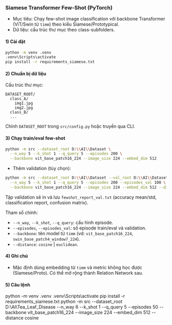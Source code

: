 ### Siamese Transformer Few-Shot (PyTorch)

- Mục tiêu: Chạy few-shot image classification với backbone Transformer (ViT/Swin từ `timm`) theo kiểu Siamese/Prototypical.
- Dữ liệu: cấu trúc thư mục theo class-subfolders.

#### 1) Cài đặt
```bash
python -m venv .venv
.venv\Scripts\activate
pip install -r requirements_siamese.txt
```

#### 2) Chuẩn bị dữ liệu
Cấu trúc thư mục:
```
DATASET_ROOT/
  class_A/
    img1.jpg
    img2.jpg
  class_B/
  ...
```
Chỉnh `DATASET_ROOT` trong `src/config.py` hoặc truyền qua CLI.

#### 3) Chạy train/eval few-shot
```bash
python -m src --dataset_root D:\\AI\\Dataset \
  --n_way 5 --k_shot 1 --q_query 5 --episodes 200 \
  --backbone vit_base_patch16_224 --image_size 224 --embed_dim 512
```

- Thêm validation (tùy chọn):
```bash
python -m src --dataset_root D:\\AI\\Dataset --val_root D:\\AI\\DatasetVal \
  --n_way 5 --k_shot 1 --q_query 5 --episodes 200 --episodes_val 100 \
  --backbone vit_base_patch16_224 --image_size 224 --embed_dim 512 --distance cosine
```
Tập validation sẽ in và lưu `fewshot_report_val.txt` (accuracy mean/std, classification report, confusion matrix).

Tham số chính:
- `--n_way`, `--k_shot`, `--q_query`: cấu hình episode.
- `--episodes`, `--episodes_val`: số episode train/eval và validation.
- `--backbone`: tên model từ `timm` (vd: `vit_base_patch16_224`, `swin_base_patch4_window7_224`).
- `--distance`: `cosine` | `euclidean`.

#### 4) Ghi chú
- Mặc định dùng embedding từ `timm` và metric không học được (Siamese/Proto). Có thể mở rộng thành Relation Network sau.

#### 5) Câu lệnh 
python -m venv .venv
.venv\Scripts\activate
pip install -r requirements_siamese.txt
python -m src --dataset_root D:\AI\Tea_Leaf_Disease --n_way 6 --k_shot 1 --q_query 5 --episodes 50 --backbone vit_base_patch16_224 --image_size 224 --embed_dim 512 --distance cosine